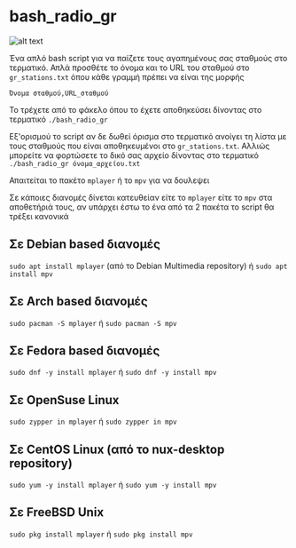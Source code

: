 # bash_radio_gr

![alt text](https://i.imgur.com/18Bp9pcl.png)

Ένα απλό bash script για να παίζετε τους αγαπημένους σας σταθμούς στο τερματικό. Απλά προσθέτε το όνομα και το URL του σταθμού στο ```gr_stations.txt``` όπου κάθε γραμμή πρέπει να είναι της μορφής 

```Όνομα σταθμού,URL_σταθμού```

Το τρέχετε από το φάκελο όπου το έχετε αποθηκεύσει δίνοντας στο τερματικό
```./bash_radio_gr```

Εξ'ορισμού το script αν δε δωθεί όρισμα στο τερματικό ανοίγει τη λίστα με τους σταθμούς που είναι αποθηκευμένοι στο ```gr_stations.txt```. Αλλιώς μπορείτε να φορτώσετε το δικό σας αρχείο δίνοντας στο τερματικό 
```./bash_radio_gr όνομα_αρχείου.txt```

Απαιτείται το πακέτο ```mplayer``` ή το ```mpv``` για να δουλεψει

Σε κάποιες διανομές δίνεται κατευθείαν είτε το ```mplayer``` είτε το ```mpv``` στα αποθετήριά τους, αν υπάρχει έστω το ένα από τα 2 πακέτα το script θα τρέξει κανονικά

## Σε Debian based διανομές
```sudo apt install mplayer``` (από το Debian Multimedia repository) ή ```sudo apt install mpv```
## Σε Arch based διανομές
```sudo pacman -S mplayer``` ή ```sudo pacman -S mpv```
## Σε Fedora based διανομές
```sudo dnf -y install mplayer``` ή ```sudo dnf -y install mpv```
## Σε OpenSuse Linux
```sudo zypper in mplayer``` ή ```sudo zypper in mpv```
## Σε CentOS Linux (από το nux-desktop repository)
```sudo yum -y install mplayer``` ή ```sudo yum -y install mpv```
## Σε FreeBSD Unix
```sudo pkg install mplayer``` ή ```sudo pkg install mpv```
